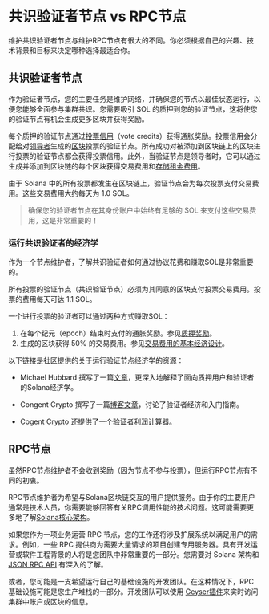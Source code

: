# 共识验证者节点 vs RPC节点

维护共识验证者节点与维护RPC节点有很大的不同。你必须根据自己的兴趣、技术背景和目标来决定哪种选择最适合你。

## 共识验证者节点

作为验证者节点，您的主要任务是维护网络，并确保您的节点以最佳状态运行，以便您能够全面参与集群共识。您需要吸引 SOL 的质押到您的验证节点，这将使您的验证节点有机会生成更多区块并获得奖励。

每个质押的验证节点通过[投票信用](https://solana.com/docs/terminology#vote-credit)（vote credits）获得通胀奖励。投票信用会分配给对[领导者](https://solana.com/docs/terminology#leader)生成的[区块](https://solana.com/docs/terminology#block)投票的验证节点。所有成功对被添加到区块链上的区块进行投票的验证节点都会获得投票信用。此外，当验证节点是领导者时，它可以通过生成并添加到区块链的每个区块获得交易费用和[存储租金费用](https://solana.com/docs/core/accounts#rent)。

由于 Solana 中的所有投票都发生在区块链上，验证节点会为每次投票支付交易费用。这些交易费用大约每天为 1.0 SOL。

> 确保您的验证者节点在其身份账户中始终有足够的 SOL 来支付这些交易费用，这是非常重要的！

### 运行共识验证者的经济学

作为一个节点维护者，了解共识验证者如何通过协议花费和赚取SOL是非常重要的。

所有投票的验证节点（共识验证节点）必须为其同意的区块支付投票交易费用。投票的费用每天可达 1.1 SOL。

一个进行投票的验证者可以通过两种方式赚取SOL：

1. 在每个纪元（epoch）结束时支付的通胀奖励。参见[质押奖励](https://docs.solanalabs.com/implemented-proposals/staking-rewards)。
2. 生成的区块获得 50% 的交易费用。参见[交易费用的基本经济设计](https://solana.com/docs/intro/transaction_fees#basic-economic-design)。

以下链接是社区提供的关于运行验证节点经济学的资源：

- Michael Hubbard 撰写了一篇[文章](https://laine-sa.medium.com/solana-staking-rewards-validator-economics-how-does-it-work-6718e4cccc4e)，更深入地解释了面向质押用户和验证者的Solana经济学。

- Congent Crypto 撰写了一篇[博客文章](https://medium.com/@Cogent_Crypto/how-to-become-a-validator-on-solana-9dc4288107b7)，讨论了验证者经济和入门指南。

- Cogent Crypto 还提供了一个[验证者利润计算器](https://cogentcrypto.io/ValidatorProfitCalculator)。

## RPC节点

虽然RPC节点维护者不会收到奖励（因为节点不参与投票），但运行RPC节点有不同的初衷。

RPC节点维护者为希望与Solana区块链交互的用户提供服务。由于你的主要用户通常是技术人员，你需要能够回答有关RPC调用性能的技术问题。这可能需要更多地了解[Solana核心架构](https://docs.solanalabs.com/clusters/)。

如果您作为一项业务运营 RPC 节点，您的工作还将涉及扩展系统以满足用户的需求。例如，一些 RPC 提供商为需要大量请求的项目创建专用服务器。具有开发运营或软件工程背景的人将是您团队中非常重要的一部分。您需要对 Solana 架构和 [JSON RPC API](https://solana.com/docs/rpc/http) 有深入的了解。

或者，您可能是一支希望运行自己的基础设施的开发团队。在这种情况下，RPC 基础设施可能是您生产堆栈的一部分。开发团队可以使用 [Geyser插件](https://docs.solanalabs.com/validator/geyser)来实时访问集群中账户或区块的信息。
